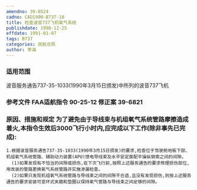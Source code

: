 ```yaml
---
amendno: 39-0524  
cadno: CAD1990-B737-18  
title: 检查波音737飞机氧气系统  
publishdate: 1990-12-25  
effdate: 1991-01-07  
tags: B737  
categories: 民航总局  
author: 李海  
---
```

  
### 适用范围  
波音服务通告737-35-1033(1990年3月15日颁发)中所列的波音737飞机  
  
<!--more-->  
### 参考文件    FAA适航指令 90-25-12 修正案 39-6821  
  
### 原因、措施和规定     为了避免由于导线束与机组氧气系统管路摩擦造成着火,本指令生效后3000飞行小时内,应完成以下工作(除非事先已完成):  
    1.根据波音服务通告737-35-1033(1990年3月15日颁发)的要求,检查位于驾驶舱地板下部、机组氧气系统管路、辅助动力装置(APU)馈电导线束及水平安定面配平操纵钢索之间的间隙。  
      (1)如果发现有不恰当的间隙或损伤,在下次飞行前,按照上述服务通告的要求修理损伤部位,用改装的管路更换氧气系统管路并实施渗漏检查。  
      (2)如果只发现机组氧气系统管路与导线束之间的间隙不合适,且没有发现损伤,则按上述服务通告的要求安装可变环式夹箍和垫圈以保持氧气管路与导线束之间足够的间隙。  
  
  

